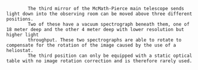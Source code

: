 
            The third mirror of the McMath-Pierce main telescope sends light down into the observing room can be moved above three different positions. 
            Two of these have a vacuum spectrograph beneath them, one of 18 meter deep and the other 4 meter deep with lower resolution but higher light
            throughput. These two spectrographs are able to rotate to compensate for the rotation of the image caused by the use of a heliostat. 
            The third position can only be equipped with a static optical table with no image rotation correction and is therefore rarely used.
        